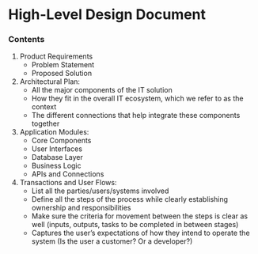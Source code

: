# High-Level Design Document

### Contents
1. Product Requirements
    * Problem Statement
    * Proposed Solution
3. Architectural Plan:
    * All the major components of the IT solution
    * How they fit in the overall IT ecosystem, which we refer to as the context
    * The different connections that help integrate these components together
4. Application Modules:
    * Core Components
    * User Interfaces
    * Database Layer
    * Business Logic
    * APIs and Connections
5. Transactions and User Flows:
    * List all the parties/users/systems involved
    * Define all the steps of the process while clearly establishing ownership and responsibilities
    * Make sure the criteria for movement between the steps is clear as well (inputs, outputs, tasks to be completed in between stages)
    * Captures the user’s expectations of how they intend to operate the system (Is the user a customer? Or a developer?)
